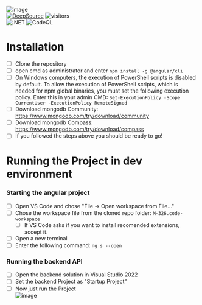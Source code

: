![image](https://user-images.githubusercontent.com/63245314/200532999-10c6778c-387d-494c-b47c-211773c997be.png)
<br>
[![DeepSource](https://deepsource.io/gh/dar1ooo/staffbite.svg/?label=active+issues&show_trend=true&token=66Voe4peEfnKk8zJuk7e5e9h)](https://deepsource.io/gh/dar1ooo/staffbite/?ref=repository-badge)
![visitors](https://visitor-badge.deta.dev/badge?page_id=staffbite&left_color=black&right_color=green)
<br>
![.NET](https://github.com/dar1ooo/staffbite/actions/workflows/dotnet.yml/badge.svg)
![CodeQL](https://github.com/dar1ooo/staffbite/actions/workflows/codeql.yml/badge.svg)

# Installation

- [ ] Clone the repository
- [ ] open cmd as administrator and enter `npm install -g @angular/cli`
- [ ] On Windows computers, the execution of PowerShell scripts is disabled by default. To allow the execution of PowerShell scripts, which is needed for npm global binaries, you must set the following execution policy. Enter this in your admin CMD: `Set-ExecutionPolicy -Scope CurrentUser -ExecutionPolicy RemoteSigned`
- [ ] Download mongodb Community: https://www.mongodb.com/try/download/community
- [ ] Download mongodb Compass: https://www.mongodb.com/try/download/compass
- [ ] If you followed the steps above you should be ready to go!

# Running the Project in dev environment

### Starting the angular project

- [ ] Open VS Code and chose "File -> Open workspace from File..."
- [ ] Chose the workspace file from the cloned repo folder: `M-326.code-workspace`
  - [ ] If VS Code asks if you want to install recomended extensions, accept it.
- [ ] Open a new terminal
- [ ] Enter the following command: `ng s --open`

### Running the backend API

- [ ] Open the backend solution in Visual Studio 2022
- [ ] Set the backend Project as "Startup Project"
- [ ] Now just run the Project
      <br/> ![image](https://user-images.githubusercontent.com/63245314/187161342-d3307fe4-94b6-4522-a5d9-16cebf01183d.png)
